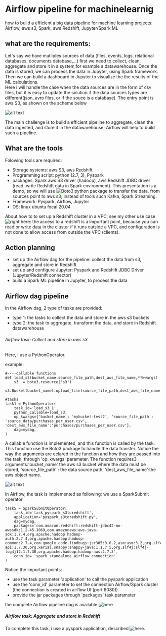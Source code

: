 # Airflow pipeline for machinelearnig
how to build a efficient a big data pipeline for machine learning projects: Airflow, aws s3, Spark, aws Redshift, Jupyter/Spark ML


## what are the requirements:
Let's say we have mutliples sources of data (files, events, logs, relational databases, documents database,...) first we need to collect, clean, aggregate and store it in a system,for example a datawarehouse. Once the data is stored, we can process the data in Jupyter, using Spark framework. <br> Then we can build a dashboard in Jupyter to visualize the the results of the ML calculations.<br>
Here i will handle the case when the data sources are in the form of csv files, but it is easy to update the solution if the data sources types are different(json, avro files, or if the souce is a database). The entry point is aws S3, as shown on the scheme below

![alt text](https://github.com/sparktacusdemo/demo1_airflow_pipeline_for_machinelearnig/blob/main/1.png)

The main challenge is to build a efficient pipeline to aggregate, clean the data ingested, and store it in the datawarehouse; Airflow will help to build such a pipeline.

## What are the tools

Folowing tools are required: 
<br>
- Storage systems: aws S3, aws Redshift
- Programming script: python (2.7, 3), Pyspark
- packages: Spark aws S3 driver (hadoop), aws Redshift JDBC driver (read, write Redshift data in Spark environment). This presentation is a demo, so we will use ![Boto3](https://github.com/boto/boto3) python package to transfer the data, from sources point to aws s3; instead of tools such Kafka, Spark Streaming.
- Framework: Pyspark, Airflow, Jupyter
- OS: linux ubuntu focal 20.04

About how to to set up a Redshift cluster in a VPC, see my other use case ![right here](https://github.com/sparktacusdemo/redshift_and_vpc): the access to a redshift is a important point, because you can read or write data in the cluster if it runs outside a VPC, and configuration is not done to allow access from outside the VPC (clients).

## Action planning

- set up the Airflow dag for the pipeline: collect the data from s3, aggregate and store in Redshift
- set up and configure Jupyter: Pyspark and Redshift JDBC Driver (Jupyter/Redshift connector)
- build a Spark ML pipeline in Jupyter, to process the data


## Airflow dag pipeline

In the Airflow dag, 2 type of tasks are provided:
- type 1: the tasks to collect the data and store in the aws s3 buckets
- type 2: the task to aggregate, transform the data, and store in Redshift datawarehouse

###### Airflow task: Collect and store in aws s3 

Here, i use a PythonOperator.<br>

example:

```
#----callable functions 
def load_s3(bucket_name,source_file_path,dest_aws_file_name,**kwargs)
    s3  = boto3.resource('s3')
    s3.Bucket(bucket_name).upload_file(source_file_path,dest_aws_file_name)

#tasks
task1 = PythonOperator(
    task_id='load_s3_1',
    python_callable=load_s3,
    op_kwargs={'bucket_name': 'mybucket-test2', 'source_file_path': 'source_data/purchases_per_user.csv', 'dest_aws_file_name':'purchases/purchases_per_user.csv'},
    dag=mydag,
)
```
A callable function is implemented, and this function is called by the task. This function use the Boto3 package to handle the data transfer. Notice the way the arguments are eclared in the function and how they are passed into the task, through 'op_kwargs' parameter. The function requires3 arguments:'bucket_name' the aws s3 bucket where the data must be stored, 'source_file_path' : the data source path, 'dest_aws_file_name':the aws object name.<br>

![alt text](https://github.com/sparktacusdemo/demo1_airflow_pipeline_for_machinelearning/blob/main/2.png)

In Airflow, the task is implemented as following: we use a SparkSubmit operator

```
task5 = SparkSubmitOperator(
    task_id='task_pyspark_s3toredshift',
    application='pyspark_s3toredshift.py',
    dag=mydag,
    packages='com.amazon.redshift:redshift-jdbc42-no-awssdk:1.2.45.1069,com.amazonaws:aws-java-sdk:1.7.4,org.apache.hadoop:hadoop-auth:2.7.4,org.apache.hadoop:hadoop-common:2.7.4,com.google.code.findbugs:jsr305:3.0.2,asm:asm:3.2,org.slf4j:slf4j-api:1.7.30,org.xerial.snappy:snappy-java:1.1.7.5,org.slf4j:slf4j-log4j12:1.7.30,org.apache.hadoop:hadoop-aws:2.7.3',
    conn_id= 'spark_standalone_airflow_connection'
)
```
Notice the important points:
- use the task parameter 'application' to call the pyspark application
- use the 'conn_id' parameter to set the connection Airflow/Spark cluster (the connection is created in airflow UI (port 8080))
- provide the jar packages through 'packages' task parameter

the complete Airflow pipeline dag is available ![here](http://www.)




##### Airflow task: Aggregate and store in Redshift

To complete this task, i use a pyspark application, described ![here](http://www).


